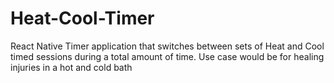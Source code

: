 # Heat-Cool-Timer
React Native Timer application that switches between sets of Heat and Cool timed sessions during a total amount of time. Use case would be for healing injuries in a hot and cold bath
